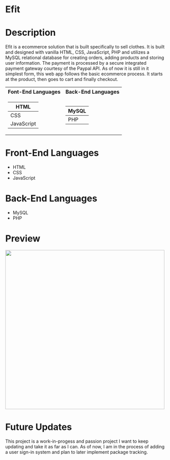 # Efit

# Description
Efit is a ecommerce solution that is built specifically to sell clothes. It is built and designed with vanilla HTML, CSS, JavaScript, PHP and utilizes a MySQL relational database for creating orders, adding products and storing user information. The payment is processed by a secure integrated payment gateway courtesy of the Paypal API. As of now it is still in it simplest form, this web app follows the basic ecommerce process. It starts at the product, then goes to cart and finally checkout.

<table style="text-align: center;">
<tr> <th> Font-End Languages </th> <th> Back-End Languages </th> </tr>
<tr><td>

|HTML| 
|--|
|CSS|
|JavaScript|
  
</td><td>

|MySQL|
|--|
|PHP|

</td></tr> </table>


# Front-End Languages
- HTML
- CSS
- JavaScript

# Back-End Languages
- MySQL
- PHP

# Preview
<img src="https://media.giphy.com/media/LLRd8RTIESyP4HverW/giphy.gif" width="500">

# Future Updates
This project is a work-in-progess and passion project I want to keep updating and take it as far as I can. As of now, I am in the process of adding a user sign-in system and plan to later implement package tracking.


